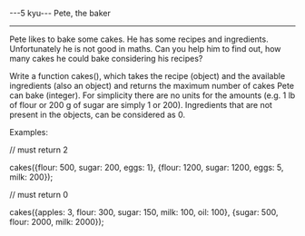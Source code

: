 ---5 kyu--- Pete, the baker

------

Pete likes to bake some cakes. He has some recipes and ingredients. Unfortunately he is not good in maths. Can you help him to find out, how many cakes he could bake considering his recipes?

Write a function cakes(), which takes the recipe (object) and the available ingredients (also an object) and returns the maximum number of cakes Pete can bake (integer). For simplicity there are no units for the amounts (e.g. 1 lb of flour or 200 g of sugar are simply 1 or 200). Ingredients that are not present in the objects, can be considered as 0.

Examples:

// must return 2

cakes({flour: 500, sugar: 200, eggs: 1}, {flour: 1200, sugar: 1200, eggs: 5, milk: 200}); 

// must return 0

cakes({apples: 3, flour: 300, sugar: 150, milk: 100, oil: 100}, {sugar: 500, flour: 2000, milk: 2000}); 